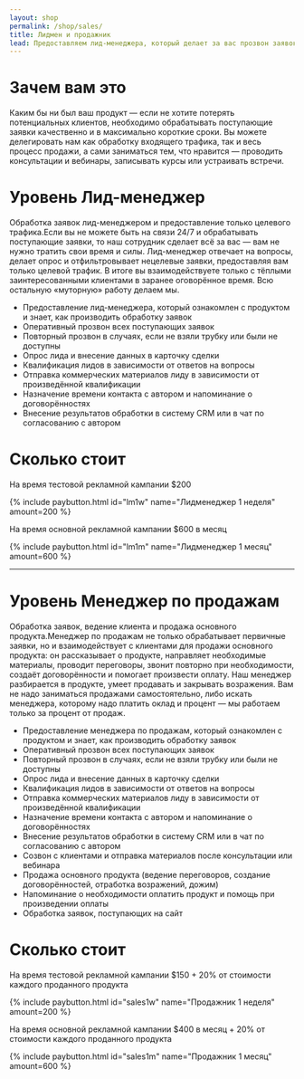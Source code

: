 ```yaml
---
layout: shop
permalink: /shop/sales/
title: Лидмен и продажник
lead: Предоставляем лид-менеджера, который делает за вас прозвон заявок и предоставляет только целевые лиды, либо менеджера по продажам, который не только обрабатывает первичные заявки, но и занимается продажей основного продукта
---
```


# **Зачем вам это**

Каким бы ни был ваш продукт — если не хотите потерять потенциальных клиентов, необходимо обрабатывать поступающие заявки качественно и в максимально короткие сроки. Вы можете делегировать нам как обработку входящего трафика, так и весь процесс продажи, а сами заниматься тем, что нравится — проводить консультации и вебинары, записывать курсы или устраивать встречи.

# **Уровень Лид-менеджер**

Обработка заявок лид-менеджером и предоставление только целевого трафика.Если вы не можете быть на связи 24/7 и обрабатывать поступающие заявки, то наш сотрудник сделает всё за вас — вам не нужно тратить свои время и силы. Лид-менеджер отвечает на вопросы, делает опрос и отфильтровывает нецелевые заявки, предоставляя вам только целевой трафик. В итоге вы взаимодействуете только с тёплыми заинтересованными клиентами в заранее оговорённое время. Всю остальную «муторную» работу делаем мы.

- Предоставление лид-менеджера, который ознакомлен с продуктом и знает, как производить обработку заявок
- Оперативный прозвон всех поступающих заявок
- Повторный прозвон в случаях, если не взяли трубку или были не доступны
- Опрос лида и внесение данных в карточку сделки
- Квалификация лидов в зависимости от ответов на вопросы
- Отправка коммерческих материалов лиду в зависимости от произведённой квалификации
- Назначение времени контакта с автором и напоминание о договорённостях
- Внесение результатов обработки в систему CRM или в чат по согласованию с автором

# **Сколько стоит**

На время тестовой рекламной кампании $200

{% include paybutton.html id="lm1w" name="Лидменеджер 1 неделя" amount=200 %}

На время основной рекламной кампании $600 в месяц

{% include paybutton.html id="lm1m" name="Лидменеджер 1 месяц" amount=600 %}

---

# **Уровень Менеджер по продажам**

Обработка заявок, ведение клиента и продажа основного продукта.Менеджер по продажам не только обрабатывает первичные заявки, но и взаимодействует с клиентами для продажи основного продукта: он рассказывает о продукте, направляет необходимые материалы, проводит переговоры, звонит повторно при необходимости, создаёт договорённости и помогает произвести оплату. Наш менеджер разбирается в продукте, умеет продавать и закрывать возражения. Вам не надо заниматься продажами самостоятельно, либо искать менеджера, которому надо платить оклад и процент — мы работаем только за процент от продаж.

- Предоставление менеджера по продажам, который ознакомлен с продуктом и знает, как производить обработку заявок
- Оперативный прозвон всех поступающих заявок
- Повторный прозвон в случаях, если не взяли трубку или были не доступны
- Опрос лида и внесение данных в карточку сделки
- Квалификация лидов в зависимости от ответов на вопросы
- Отправка коммерческих материалов лиду в зависимости от произведённой квалификации
- Назначение времени контакта с автором и напоминание о договорённостях
- Внесение результатов обработки в систему CRM или в чат по согласованию с автором
- Созвон с клиентами и отправка материалов после консультации или вебинара
- Продажа основного продукта (ведение переговоров, создание договорённостей, отработка возражений, дожим)
- Напоминание о необходимости оплатить продукт и помощь при произведении оплаты
- Обработка заявок, поступающих на сайт

# **Сколько стоит**

На время тестовой рекламной кампании $150 + 20% от стоимости каждого проданного продукта

{% include paybutton.html id="sales1w" name="Продажник 1 неделя" amount=200 %}

На время основной рекламной кампании $400 в месяц + 20% от стоимости каждого проданного продукта

{% include paybutton.html id="sales1m" name="Продажник 1 месяц" amount=600 %}
